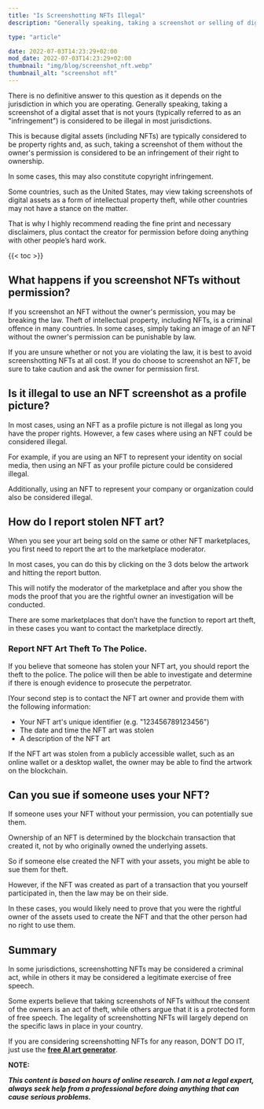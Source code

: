 ```yaml
---
title: "Is Screenshotting NFTs Illegal"
description: "Generally speaking, taking a screenshot or selling of digital assets that is not yours can be considered infringement. This is illegal in most jurisdictions."

type: "article"

date: 2022-07-03T14:23:29+02:00
mod_date: 2022-07-03T14:23:29+02:00
thumbnail: "img/blog/screenshot_nft.webp"
thumbnail_alt: "screenshot nft"
---
```

There is no definitive answer to this question as it depends on the jurisdiction in which you are operating. Generally speaking, taking a screenshot of a digital asset that is not yours (typically referred to as an "infringement") is considered to be illegal in most jurisdictions.

This is because digital assets (including NFTs) are typically considered to be property rights and, as such, taking a screenshot of them without the owner's permission is considered to be an infringement of their right to ownership. 

In some cases, this may also constitute copyright infringement.

Some countries, such as the United States, may view taking screenshots of digital assets as a form of intellectual property theft, while other countries may not have a stance on the matter.

That is why I highly recommend reading the fine print and necessary disclaimers, plus contact the creator for permission before doing anything with other people’s hard work.

{{< toc >}}

## What happens if you screenshot NFTs without permission?

If you screenshot an NFT without the owner's permission, you may be breaking the law. Theft of intellectual property, including NFTs, is a criminal offence in many countries. In some cases, simply taking an image of an NFT without the owner's permission can be punishable by law.

If you are unsure whether or not you are violating the law, it is best to avoid screenshotting NFTs at all cost. If you do choose to screenshot an NFT, be sure to take caution and ask the owner for permission first.

## Is it illegal to use an NFT screenshot as a profile picture?

In most cases, using an NFT as a profile picture is not illegal as long you have the proper rights. However, a few cases where using an NFT could be considered illegal.

For example, if you are using an NFT to represent your identity on social media, then using an NFT as your profile picture could be considered illegal. 

Additionally, using an NFT to represent your company or organization could also be considered illegal.

## How do I report stolen NFT art?

When you see your art being sold on the same or other NFT marketplaces, you first need to report the art to the marketplace moderator.

In most cases, you can do this by clicking on the 3 dots below the artwork and hitting the report button.

This will notify the moderator of the marketplace and after you show the mods the proof that you are the rightful owner an investigation will be conducted.

There are some marketplaces that don’t have the function to report art theft, in these cases you want to contact the marketplace directly.

### Report NFT Art Theft To The Police.

If you believe that someone has stolen your NFT art, you should report the theft to the police. The police will then be able to investigate and determine if there is enough evidence to prosecute the perpetrator.

IYour second step is to contact the NFT art owner and provide them with the following information:

*   Your NFT art's unique identifier (e.g. "123456789123456")
*   The date and time the NFT art was stolen
*   A description of the NFT art

If the NFT art was stolen from a publicly accessible wallet, such as an online wallet or a desktop wallet, the owner may be able to find the artwork on the blockchain. 

## Can you sue if someone uses your NFT?

If someone uses your NFT without your permission, you can potentially sue them. 

Ownership of an NFT is determined by the blockchain transaction that created it, not by who originally owned the underlying assets. 

So if someone else created the NFT with your assets, you might be able to sue them for theft. 

However, if the NFT was created as part of a transaction that you yourself participated in, then the law may be on their side. 

In these cases, you would likely need to prove that you were the rightful owner of the assets used to create the NFT and that the other person had no right to use them.

## Summary

In some jurisdictions, screenshotting NFTs may be considered a criminal act, while in others it may be considered a legitimate exercise of free speech.

Some experts believe that taking screenshots of NFTs without the consent of the owners is an act of theft, while others argue that it is a protected form of free speech. The legality of screenshotting NFTs will largely depend on the specific laws in place in your country.

If you are considering screenshotting NFTs for any reason, DON’T DO IT, just use the **[free AI art generator](/learn/how-to-use-ai-art-generator/)**.

**NOTE:**

**_This content is based on hours of online research. I am not a legal expert, always seek help from a professional before doing anything that can cause serious problems._**
